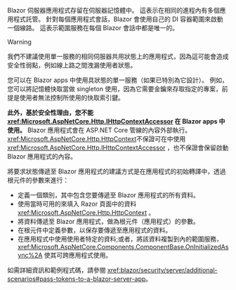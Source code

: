 Blazor 伺服器應用程式存留在伺服器記憶體中。 這表示在相同的進程內有多個應用程式託管。 針對每個應用程式會話，Blazor 會使用自己的 DI 容器範圍來啟動一個線路。 這表示範圍服務在每個 Blazor 會話中都是唯一的。

> [!WARNING]
> 我們不建議使用單一服務的相同伺服器共用狀態上的應用程式，因為這可能會造成安全性弱點，例如線上路之間洩漏使用者狀態。

您可以在 Blazor apps 中使用具狀態的單一服務（如果已特別為它設計）。 例如，您可以將記憶體快取當做 singleton 使用，因為它需要金鑰來存取指定的專案，前提是使用者無法控制所使用的快取索引鍵。

**此外，基於安全性理由，您不能 <xref:Microsoft.AspNetCore.Http.IHttpContextAccessor> 在 Blazor apps 中使用。** Blazor 應用程式會在 ASP.NET Core 管線的內容外部執行。 <xref:Microsoft.AspNetCore.Http.HttpContext>不保證可在中使用 <xref:Microsoft.AspNetCore.Http.IHttpContextAccessor> ，也不保證會保留啟動 Blazor 應用程式的內容。

將要求狀態傳遞至 Blazor 應用程式的建議方式是在應用程式的初始轉譯中，透過根元件的參數來進行：

* 定義一個類別，其中包含您要傳遞至 Blazor 應用程式的所有資料。
* 使用當時可用的來填入 Razor 頁面中的資料 <xref:Microsoft.AspNetCore.Http.HttpContext> 。
* 將資料傳遞至 Blazor 應用程式，做為根元件（應用程式）的參數。
* 在根元件中定義參數，以保存要傳遞至應用程式的資料。
* 在應用程式中使用使用者特定的資料;或者，將該資料複製到內的範圍服務， <xref:Microsoft.AspNetCore.Components.ComponentBase.OnInitializedAsync%2A> 使其可跨應用程式使用。

如需詳細資訊和範例程式碼，請參閱 <xref:blazor/security/server/additional-scenarios#pass-tokens-to-a-blazor-server-app>。
